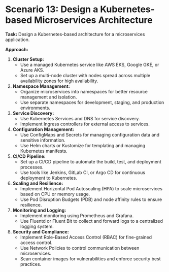 # Scenario 13: Design a Kubernetes-based Microservices Architecture

**Task:** Design a Kubernetes-based architecture for a microservices application.

**Approach:**

1. **Cluster Setup:**
    - Use a managed Kubernetes service like AWS EKS, Google GKE, or Azure AKS.
    - Set up a multi-node cluster with nodes spread across multiple availability zones for high availability.
2. **Namespace Management:**
    - Organize microservices into namespaces for better resource management and isolation.
    - Use separate namespaces for development, staging, and production environments.
3. **Service Discovery:**
    - Use Kubernetes Services and DNS for service discovery.
    - Implement Ingress controllers for external access to services.
4. **Configuration Management:**
    - Use ConfigMaps and Secrets for managing configuration data and sensitive information.
    - Use Helm charts or Kustomize for templating and managing Kubernetes manifests.
5. **CI/CD Pipeline:**
    - Set up a CI/CD pipeline to automate the build, test, and deployment processes.
    - Use tools like Jenkins, GitLab CI, or Argo CD for continuous deployment to Kubernetes.
6. **Scaling and Resilience:**
    - Implement Horizontal Pod Autoscaling (HPA) to scale microservices based on CPU or memory usage.
    - Use Pod Disruption Budgets (PDB) and node affinity rules to ensure resilience.
7. **Monitoring and Logging:**
    - Implement monitoring using Prometheus and Grafana.
    - Use Fluentd or Fluent Bit to collect and forward logs to a centralized logging system.
8. **Security and Compliance:**
    - Implement Role-Based Access Control (RBAC) for fine-grained access control.
    - Use Network Policies to control communication between microservices.
    - Scan container images for vulnerabilities and enforce security best practices.